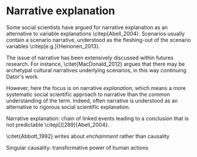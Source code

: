 # Narrative explanation

Some social scientists have argued for narrative explanation as an alternative to variable explanations \citep{Abell_2004}. Scenarios usually contain a scenario narrative, understood as the fleshing-out of the scenario variables \citep[e.g.]{Heinonen_2013}.

The issue of narrative has been extensively discussed within futures research. For instance, \citet{MacDonald_2012} argues that there may be archetypal cultural narratives underlying scenarios, in this way continuing Dator's work.

However, here the focus is on narrative *explanation*, which means a more systematic social scientific approach to narrative than the common understanding of the term. Indeed, often narrative is understood as an alternative to rigorous social scientific explanation.

Narrative explanation: chain of linked events leading to a conclusion that is not predictable \citep[][289]{Abell_2004}.

\citet{Abbott_1992} writes about *enchainment* rather than causality

Singular causality: transformative power of human actions